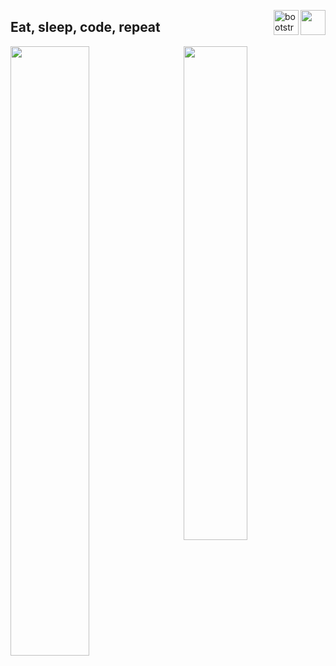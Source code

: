 <p>
  <img src="https://static.wikia.nocookie.net/minecraft/images/f/fe/GrassNew.png/revision/latest/scale-to-width-down/40" width="40" height="40" align="right"/>
  <img src="https://devicons.github.io/devicon/devicon.git/icons/java/java-original.svg" alt="bootstrap" width="40" height="40" align="right"/>
  <h2>Eat, sleep, code, repeat</h2>
</p>

<img align="right" width="45%" src="https://github-readme-stats.vercel.app/api/top-langs/?username=WakkaFlocka239&theme=dark&layout=compact&hide_border=true&bg_color=0D1117&title_color=915bf5"/>

<img align="left" width="50%" src="https://github-readme-stats.vercel.app/api?username=WakkaFlocka239&custom_title=WakkaFlocka's%20Github%20Stats&show_icons=true&theme=dark&hide_border=true&bg_color=0D1117&title_color=915bf5&icon_color=b27325"/>

<!-- 
<img align="right" width="50%" src="https://github-readme-stats.vercel.app/api/wakatime?username=WakkaFlocka&custom_title=WakaTime%20Stats&theme=dark&hide_border=true&bg_color=0D1117&title_color=915bf5"/>
--!>
